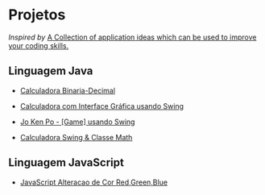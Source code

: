 # Projetos
_Inspired by_ [A Collection of application ideas which can be used to improve your coding skills.](https://github.com/florinpop17/app-ideas)

## Linguagem Java

* [Calculadora Binaria-Decimal](https://github.com/alysonfarias/Projects/blob/master/CalculateBinary%26Decimal)

* [Calculadora com Interface Gráfica usando Swing](https://github.com/alysonfarias/Projects/tree/master/ProjetoCalcula)

* [Jo Ken Po - [Game] usando Swing](https://github.com/alysonfarias/Projects/tree/master/Jokenpo)

* [Calculadora Swing & Classe Math](https://github.com/alysonfarias/Projects/tree/master/Supercalculadora)

## Linguagem JavaScript

* [JavaScript Alteracao de Cor Red,Green,Blue](https://github.com/alysonfarias/Projects/tree/master/ColorAlterationRGBJavaScript)

